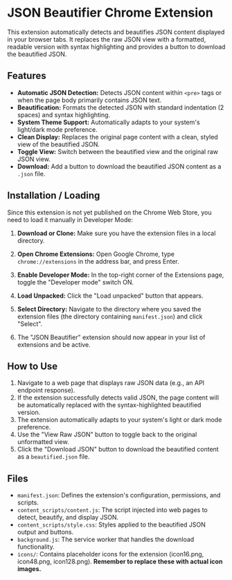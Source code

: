 # JSON Beautifier Chrome Extension

This extension automatically detects and beautifies JSON content displayed in your browser tabs. It replaces the raw JSON view with a formatted, readable version with syntax highlighting and provides a button to download the beautified JSON.

## Features

*   **Automatic JSON Detection:** Detects JSON content within `<pre>` tags or when the page body primarily contains JSON text.
*   **Beautification:** Formats the detected JSON with standard indentation (2 spaces) and syntax highlighting.
*   **System Theme Support:** Automatically adapts to your system's light/dark mode preference.
*   **Clean Display:** Replaces the original page content with a clean, styled view of the beautified JSON.
*   **Toggle View:** Switch between the beautified view and the original raw JSON view.
*   **Download:** Add a button to download the beautified JSON content as a `.json` file.

## Installation / Loading

Since this extension is not yet published on the Chrome Web Store, you need to load it manually in Developer Mode:

1.  **Download or Clone:** Make sure you have the extension files in a local directory.
2.  **Open Chrome Extensions:** Open Google Chrome, type `chrome://extensions` in the address bar, and press Enter.
3.  **Enable Developer Mode:** In the top-right corner of the Extensions page, toggle the "Developer mode" switch ON.
4.  **Load Unpacked:** Click the "Load unpacked" button that appears.
5.  **Select Directory:** Navigate to the directory where you saved the extension files (the directory containing `manifest.json`) and click "Select".

6.  The "JSON Beautifier" extension should now appear in your list of extensions and be active.

## How to Use

1.  Navigate to a web page that displays raw JSON data (e.g., an API endpoint response).
2.  If the extension successfully detects valid JSON, the page content will be automatically replaced with the syntax-highlighted beautified version.
3.  The extension automatically adapts to your system's light or dark mode preference.
4.  Use the "View Raw JSON" button to toggle back to the original unformatted view.
5.  Click the "Download JSON" button to download the beautified content as a `beautified.json` file.

## Files

*   `manifest.json`: Defines the extension's configuration, permissions, and scripts.
*   `content_scripts/content.js`: The script injected into web pages to detect, beautify, and display JSON.
*   `content_scripts/style.css`: Styles applied to the beautified JSON output and buttons.
*   `background.js`: The service worker that handles the download functionality.
*   `icons/`: Contains placeholder icons for the extension (icon16.png, icon48.png, icon128.png). **Remember to replace these with actual icon images.** 